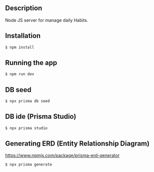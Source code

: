 ## Description

Node JS server for manage daily Habits.

## Installation

```bash
$ npm install
```

## Running the app

```bash
$ npm run dev
```

## DB seed

```bash
$ npx prisma db seed
```

## DB ide (Prisma Studio)

```bash
$ npx prisma studio
```

## Generating ERD (Entity Relationship Diagram) 
https://www.npmjs.com/package/prisma-erd-generator

```bash
$ npx prisma generate
```